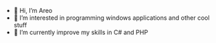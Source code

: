 - 👋 Hi, I’m Areo
- 👀 I’m interested in programming windows applications and other cool stuff
- 🌱 I’m currently improve my skills in C# and PHP

<!---
Areoxy/Areoxy is a ✨ special ✨ repository because its `README.md` (this file) appears on your GitHub profile.
You can click the Preview link to take a look at your changes.
--->
